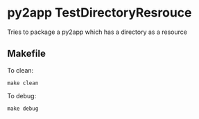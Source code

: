 # py2app TestDirectoryResrouce

Tries to package a py2app which has a directory as a resource

## Makefile

To clean:

	make clean
	
To debug:

	make debug